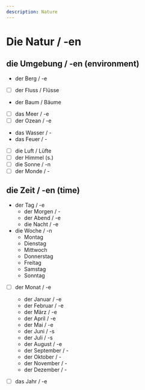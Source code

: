 ```yaml
---
description: Nature
---
```


# Die Natur / -en

## die Umgebung / -en \(environment\)

* der Berg / -e
* [ ] der Fluss / Flüsse
* der Baum / Bäume
* [ ] das Meer / -e
* [ ] der Ozean / -e
* das Wasser / -
* das Feuer / -
* [ ] die Luft / Lüfte
* [ ] der Himmel \(s.\)
* [ ] die Sonne / -n
* [ ] der Monde / -

## die Zeit / -en \(time\)

* der Tag / -e
  * der Morgen / -
  * der Abend / -e
  * die Nacht / -e
* die Woche / -n
  * Montag
  * Dienstag
  * Mittwoch
  * Donnerstag
  * Freitag
  * Samstag
  * Sonntag
* [ ] der Monat / -e
  * der Januar / -e
  * der Februar / -e
  * der März / -e
  * der April / -e
  * der Mai / -e
  * der Juni / -s
  * der Juli / -s
  * der August / -e
  * der September / -
  * der Oktober / -
  * der November / -
  * der Dezember / - 
* [ ] das Jahr / -e

